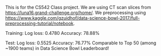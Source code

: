 This is for the CS542 Class project.
We are using CT scan slices from https://luna16.grand-challenge.org/home/.
We preprocessing using https://www.kaggle.com/gzuidhof/data-science-bowl-2017/full-preprocessing-tutorial/notebook.

Training:
Log loss: 0.4780
Accuracy: 78.88%

Test:
Log loss: 0.5525
Accuracy: 76.77%
Comparable to Top 50 (among ~1900 teams) in Data Science Bowl Leaderboard!

